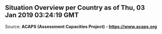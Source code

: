 ## Situation Overview per Country as of Thu, 03 Jan 2019 03:24:19 GMT

Source: **ACAPS (Assessment Capacities Project) - https://www.acaps.org**